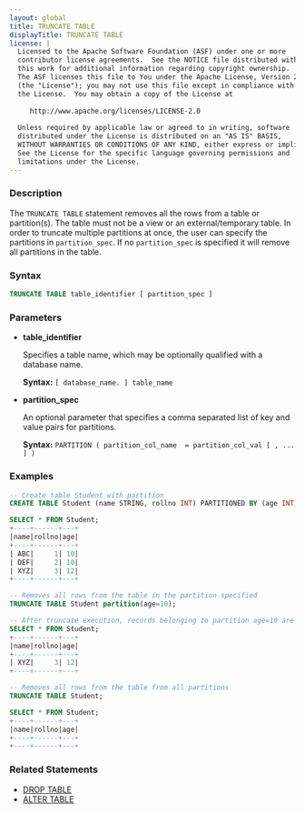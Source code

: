 ```yaml
---
layout: global
title: TRUNCATE TABLE
displayTitle: TRUNCATE TABLE
license: |
  Licensed to the Apache Software Foundation (ASF) under one or more
  contributor license agreements.  See the NOTICE file distributed with
  this work for additional information regarding copyright ownership.
  The ASF licenses this file to You under the Apache License, Version 2.0
  (the "License"); you may not use this file except in compliance with
  the License.  You may obtain a copy of the License at
 
     http://www.apache.org/licenses/LICENSE-2.0
 
  Unless required by applicable law or agreed to in writing, software
  distributed under the License is distributed on an "AS IS" BASIS,
  WITHOUT WARRANTIES OR CONDITIONS OF ANY KIND, either express or implied.
  See the License for the specific language governing permissions and
  limitations under the License.
---
```


### Description

The `TRUNCATE TABLE` statement removes all the rows from a table or partition(s). The table must not be a view 
or an external/temporary table. In order to truncate multiple partitions at once, the user can specify the partitions 
in `partition_spec`. If no `partition_spec` is specified it will remove all partitions in the table.

### Syntax

```sql
TRUNCATE TABLE table_identifier [ partition_spec ]
```

### Parameters

* **table_identifier**

    Specifies a table name, which may be optionally qualified with a database name.

    **Syntax:** `[ database_name. ] table_name`

* **partition_spec**

    An optional parameter that specifies a comma separated list of key and value pairs
    for partitions.

    **Syntax:** `PARTITION ( partition_col_name  = partition_col_val [ , ... ] )`

### Examples

```sql
-- Create table Student with partition
CREATE TABLE Student (name STRING, rollno INT) PARTITIONED BY (age INT);

SELECT * FROM Student;
+----+------+---+
|name|rollno|age|
+----+------+---+
| ABC|     1| 10|
| DEF|     2| 10|
| XYZ|     3| 12|
+----+------+---+

-- Removes all rows from the table in the partition specified
TRUNCATE TABLE Student partition(age=10);

-- After truncate execution, records belonging to partition age=10 are removed
SELECT * FROM Student;
+----+------+---+
|name|rollno|age|
+----+------+---+
| XYZ|     3| 12|
+----+------+---+

-- Removes all rows from the table from all partitions
TRUNCATE TABLE Student;

SELECT * FROM Student;
+----+------+---+
|name|rollno|age|
+----+------+---+
+----+------+---+
```

### Related Statements

* [DROP TABLE](sql-ref-syntax-ddl-drop-table.html)
* [ALTER TABLE](sql-ref-syntax-ddl-alter-table.html)
